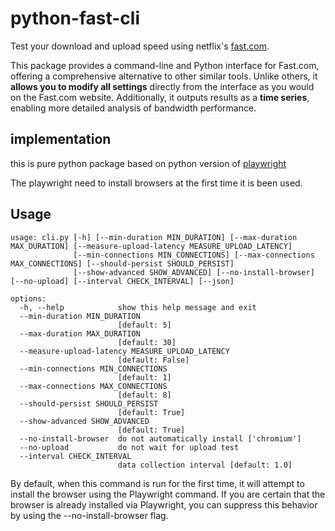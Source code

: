 # python-fast-cli

Test your download and upload speed using netflix's [fast.com](https://fast.com).

This package provides a command-line and Python interface for Fast.com,
offering a comprehensive alternative to other similar tools.
Unlike others, it **allows you to modify all settings** directly
from the interface as you would on the Fast.com website.
Additionally, it outputs results as a **time series**,
enabling more detailed analysis of bandwidth performance.

## implementation

this is pure python package based on python version of [playwright](https://playwright.dev/python/)

The playwright need to install browsers at the first time it is been used.

## Usage

```
usage: cli.py [-h] [--min-duration MIN_DURATION] [--max-duration MAX_DURATION] [--measure-upload-latency MEASURE_UPLOAD_LATENCY]
              [--min-connections MIN_CONNECTIONS] [--max-connections MAX_CONNECTIONS] [--should-persist SHOULD_PERSIST]
              [--show-advanced SHOW_ADVANCED] [--no-install-browser] [--no-upload] [--interval CHECK_INTERVAL] [--json]

options:
  -h, --help            show this help message and exit
  --min-duration MIN_DURATION
                        [default: 5]
  --max-duration MAX_DURATION
                        [default: 30]
  --measure-upload-latency MEASURE_UPLOAD_LATENCY
                        [default: False]
  --min-connections MIN_CONNECTIONS
                        [default: 1]
  --max-connections MAX_CONNECTIONS
                        [default: 8]
  --should-persist SHOULD_PERSIST
                        [default: True]
  --show-advanced SHOW_ADVANCED
                        [default: True]
  --no-install-browser  do not automatically install ['chromium']
  --no-upload           do not wait for upload test
  --interval CHECK_INTERVAL
                        data collection interval [default: 1.0]
```

By default, when this command is run for the first time, it will attempt to install the browser using the Playwright command. If you are certain that the browser is already installed via Playwright, you can suppress this behavior by using the --no-install-browser flag.
